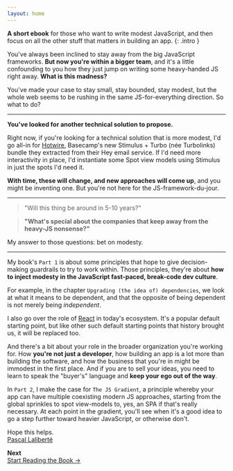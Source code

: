 ```yaml
---
layout: home
---
```


**A short ebook** for those who want to write modest JavaScript, and then focus on all the other stuff that matters in building an app.
{: .intro }

You've always been inclined to stay away from the big JavaScript frameworks. **But now you're within a bigger team**, and it's a little confounding to you how they just jump on writing some heavy-handed JS right away. **What is this madness?**

You've made your case to stay small, stay bounded, stay modest, but the whole web seems to be rushing in the same JS-for-everything direction. So what to do?

---

**You've looked for another technical solution to propose.**

Right now, if you're looking for a technical solution that is more modest, I'd go all-in for [Hotwire][hotwire], Basecamp's new Stimulus + Turbo (née Turbolinks) bundle they extracted from their Hey email service. If I'd need more interactivity in place, I'd instantiate some Spot view models using Stimulus in just the spots I'd need it.

[hotwire]: https://hotwire.dev

**With time, these will change, and new approaches will come up**, and you might be inventing one. But you're not here for the JS-framework-du-jour.

---

> "Will this thing be around in 5-10 years?"

> **"What's special about the companies that keep away from the heavy-JS nonsense?"**

My answer to those questions: bet on modesty.

---

My book's `Part 1` is about some principles that hope to give decision-making guardrails to try to work within. Those principles, they're about **how to inject modesty in the JavaScript fast-paced, break-code dev culture**.

For example, in the chapter `Upgrading (the idea of) dependencies`, we look at what it means to be dependent, and that the opposite of being dependent is not merely being _independent_.

I also go over the role of [React][react] in today's ecosystem. It's a popular default starting point, but like other such default starting points that history brought us, it will be replaced too.

[react]: https://reactjs.org

And there's a bit about your role in the broader organization you're working for. How **you're not just a developer**, how building an app is a lot more than building the software, and how the business that you're in might be immodest in the first place. And if you are to sell your ideas, you need to learn to speak the "buyer's" language and **keep your ego out of the way**.

In `Part 2`, I make the case for `The JS Gradient`, a principle whereby your app can have multiple coexisting modern JS approaches, starting from the global sprinkles to spot view-models to, yes, an SPA if that's really necessary. At each point in the gradient, you'll see when it's a good idea to go a step further toward heavier JavaScript, or otherwise don't.

Hope this helps.  
[Pascal Laliberté][me]

[me]: /book/part-2/about-the-author/

<div class="book-next-link-wrapper">
  <strong>Next</strong><br>
  <a class="book-next-link text-link"
     href="/book">
    <span class="book-next-link-title">Start Reading the Book →</span>
  </a>
</div>
